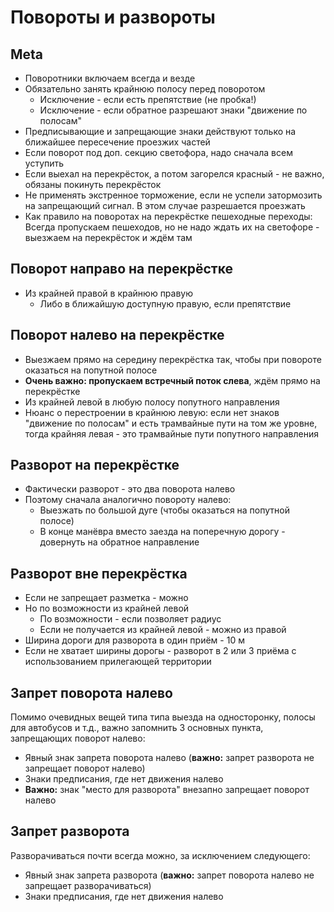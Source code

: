 # Повороты и развороты
## Meta
* Поворотники включаем всегда и везде
* Обязательно занять крайнюю полосу перед поворотом
    * Исключение - если есть препятствие (не пробка!)
    * Исключение - если обратное разрешают знаки "движение по полосам"
* Предписывающие и запрещающие знаки действуют только на ближайшее пересечение проезжих частей
* Если поворот под доп. секцию светофора, надо сначала всем уступить
* Если выехал на перекрёсток, а потом загорелся красный - не важно, обязаны покинуть перекрёсток
* Не применять экстренное торможение, если не успели затормозить на запрещающий сигнал. В этом случае разрешается проезжать
* Как правило на поворотах на перекрёстке пешеходные переходы: Всегда пропускаем пешеходов, но не надо ждать их на светофоре - выезжаем на перекрёсток и ждём там

## Поворот направо на перекрёстке
* Из крайней правой в крайнюю правую
    * Либо в ближайшую доступную правую, если препятствие

## Поворот налево на перекрёстке
* Выезжаем прямо на середину перекрёстка так, чтобы при повороте оказаться на попутной полосе
* **Очень важно: пропускаем встречный поток слева**, ждём прямо на перекрёстке
* Из крайней левой в любую полосу попутного направления
* Нюанс о перестроении в крайнюю левую: если нет знаков "движение по полосам" и есть трамвайные пути на том же уровне, тогда крайняя левая - это трамвайные пути попутного направления

## Разворот на перекрёстке
* Фактически разворот - это два поворота налево
* Поэтому сначала аналогично повороту налево:
    * Выезжать по большой дуге (чтобы оказаться на попутной полосе)
    * В конце манёвра вместо заезда на поперечную дорогу - довернуть на обратное направление

## Разворот вне перекрёстка
* Если не запрещает разметка - можно
* Но по возможности из крайней левой
    * По возможности - если позволяет радиус
    * Если не получается из крайней левой - можно из правой
* Ширина дороги для разворота в один приём - 10 м
* Если не хватает ширины дорогы - разворот в 2 или 3 приёма с использованием прилегающей территории

## Запрет поворота налево
Помимо очевидных вещей типа типа выезда на односторонку, полосы для автобусов и т.д., важно запомнить 3 основных пункта, запрещающих поворот налево:

* Явный знак запрета поворота налево (**важно:** запрет  разворота не запрещает поворот налево)
* Знаки предписания, где нет движения налево
* **Важно:** знак "место для разворота" внезапно запрещает поворот налево

## Запрет разворота
Разворачиваться почти всегда можно, за исключением следующего:

* Явный знак запрета разворота (**важно:** запрет поворота налево не запрещает разворачиваться)
* Знаки предписания, где нет движения налево